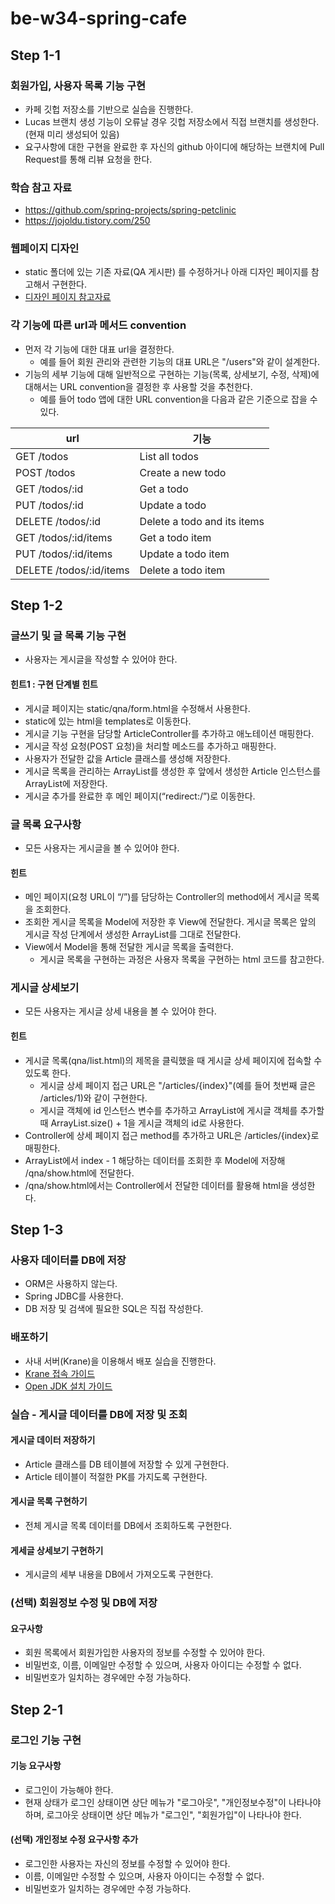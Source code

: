 # be-w34-spring-cafe

## Step 1-1

### 회원가입, 사용자 목록 기능 구현
* 카페 깃헙 저장소를 기반으로 실습을 진행한다.
* Lucas 브랜치 생성 기능이 오류날 경우 깃헙 저장소에서 직접 브랜치를 생성한다. (현재 미리 생성되어 있음)
* 요구사항에 대한 구현을 완료한 후 자신의 github 아이디에 해당하는 브랜치에 Pull Request를 통해 리뷰 요청을 한다.

### 학습 참고 자료
* https://github.com/spring-projects/spring-petclinic
* https://jojoldu.tistory.com/250

### 웹페이지 디자인
* static 폴더에 있는 기존 자료(QA 게시판) 를 수정하거나 아래 디자인 페이지를 참고해서 구현한다.
* [디자인 페이지 참고자료](https://www.figma.com/file/nwhBasptomWJCAMkElxp74/%EC%9E%90%EB%B0%94%EB%B0%B1%EC%97%94%EB%93%9C%EA%B5%90%EC%9C%A1%EC%9A%A9%EC%9B%B9%ED%8E%98%EC%9D%B4%EC%A7%80?node-id=0%3A1)

### 각 기능에 따른 url과 메서드 convention
* 먼저 각 기능에 대한 대표 url을 결정한다.
  * 예를 들어 회원 관리와 관련한 기능의 대표 URL은 "/users"와 같이 설계한다.
* 기능의 세부 기능에 대해 일반적으로 구현하는 기능(목록, 상세보기, 수정, 삭제)에 대해서는 URL convention을 결정한 후 사용할 것을 추천한다.
  * 예를 들어 todo 앱에 대한 URL convention을 다음과 같은 기준으로 잡을 수 있다.

| url                      | 	기능                           |
|--------------------------|-------------------------------|
| GET /todos               | 	List all todos               |
| POST /todos              | 	Create a new todo            |
| GET /todos/:id           | 	Get a todo                   |
| PUT /todos/:id           | 	Update a todo                |
| DELETE /todos/:id        | 	Delete a todo and its items  |
| GET /todos/:id/items     | 	Get a todo item              |
| PUT /todos/:id/items     | 	Update a todo item           |
| DELETE /todos/:id/items  | 	Delete a todo item           |

## Step 1-2

### 글쓰기 및 글 목록 기능 구현
* 사용자는 게시글을 작성할 수 있어야 한다.

#### 힌트1 : 구현 단계별 힌트
* 게시글 페이지는 static/qna/form.html을 수정해서 사용한다.
* static에 있는 html을 templates로 이동한다.
* 게시글 기능 구현을 담당할 ArticleController를 추가하고 애노테이션 매핑한다.
* 게시글 작성 요청(POST 요청)을 처리할 메소드를 추가하고 매핑한다.
* 사용자가 전달한 값을 Article 클래스를 생성해 저장한다.
* 게시글 목록을 관리하는 ArrayList를 생성한 후 앞에서 생성한 Article 인스턴스를 ArrayList에 저장한다.
* 게시글 추가를 완료한 후 메인 페이지(“redirect:/”)로 이동한다.

### 글 목록 요구사항
* 모든 사용자는 게시글을 볼 수 있어야 한다.

#### 힌트
* 메인 페이지(요청 URL이 “/”)를 담당하는 Controller의 method에서 게시글 목록을 조회한다.
* 조회한 게시글 목록을 Model에 저장한 후 View에 전달한다. 게시글 목록은 앞의 게시글 작성 단계에서 생성한 ArrayList를 그대로 전달한다.
* View에서 Model을 통해 전달한 게시글 목록을 출력한다.
  * 게시글 목록을 구현하는 과정은 사용자 목록을 구현하는 html 코드를 참고한다.

### 게시글 상세보기
* 모든 사용자는 게시글 상세 내용을 볼 수 있어야 한다.

#### 힌트
* 게시글 목록(qna/list.html)의 제목을 클릭했을 때 게시글 상세 페이지에 접속할 수 있도록 한다.
  * 게시글 상세 페이지 접근 URL은 "/articles/{index}"(예를 들어 첫번째 글은 /articles/1)와 같이 구현한다.
  * 게시글 객체에 id 인스턴스 변수를 추가하고 ArrayList에 게시글 객체를 추가할 때 ArrayList.size() + 1을 게시글 객체의 id로 사용한다.
* Controller에 상세 페이지 접근 method를 추가하고 URL은 /articles/{index}로 매핑한다.
* ArrayList에서 index - 1 해당하는 데이터를 조회한 후 Model에 저장해 /qna/show.html에 전달한다.
* /qna/show.html에서는 Controller에서 전달한 데이터를 활용해 html을 생성한다.

## Step 1-3

### 사용자 데이터를 DB에 저장
* ORM은 사용하지 않는다.
* Spring JDBC를 사용한다.
* DB 저장 및 검색에 필요한 SQL은 직접 작성한다.

### 배포하기
* 사내 서버(Krane)을 이용해서 배포 실습을 진행한다.
* [Krane 접속 가이드](https://docs.google.com/document/d/1KautiZ6i57Brd7zG468VamOM5FFMHH28zEwOtzGJx7U/edit#heading=h.6ve4m3bphoxn)
* [Open JDK 설치 가이드](https://docs.google.com/document/d/1f81XSow0w9vVSpuFX01rCfraO0Cm5NzifId232SMTjQ/edit#)

### 실습 - 게시글 데이터를 DB에 저장 및 조회

#### 게시글 데이터 저장하기
* Article 클래스를 DB 테이블에 저장할 수 있게 구현한다.
* Article 테이블이 적절한 PK를 가지도록 구현한다.

#### 게시글 목록 구현하기
* 전체 게시글 목록 데이터를 DB에서 조회하도록 구현한다.

#### 게세글 상세보기 구현하기
* 게시글의 세부 내용을 DB에서 가져오도록 구현한다.

### (선택) 회원정보 수정 및 DB에 저장

#### 요구사항
* 회원 목록에서 회원가입한 사용자의 정보를 수정할 수 있어야 한다.
* 비밀번호, 이름, 이메일만 수정할 수 있으며, 사용자 아이디는 수정할 수 없다.
* 비밀번호가 일치하는 경우에만 수정 가능하다.

## Step 2-1

### 로그인 기능 구현

#### 기능 요구사항
* 로그인이 가능해야 한다.
* 현재 상태가 로그인 상태이면 상단 메뉴가 "로그아웃", "개인정보수정"이 나타나야 하며, 로그아웃 상태이면 상단 메뉴가 "로그인", "회원가입"이 나타나야 한다.

#### (선택) 개인정보 수정 요구사항 추가
* 로그인한 사용자는 자신의 정보를 수정할 수 있어야 한다.
* 이름, 이메일만 수정할 수 있으며, 사용자 아이디는 수정할 수 없다.
* 비밀번호가 일치하는 경우에만 수정 가능하다.
